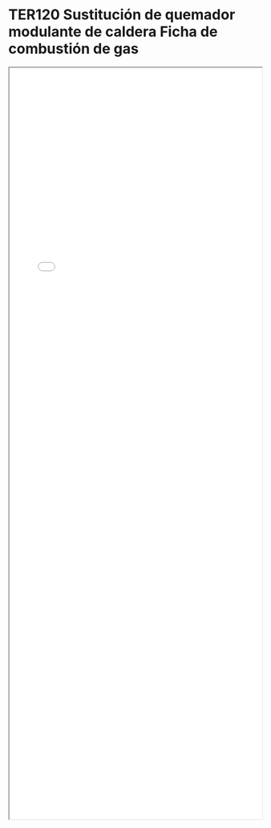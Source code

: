 
# TER120  Sustitución de quemador modulante de caldera Ficha de combustión de gas

<iframe src="../TER120  Sustitución de quemador modulante de caldera Ficha de combustión de gas.pdf" width="100%" height="1500px"></iframe>

